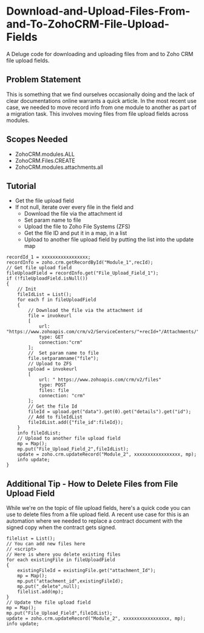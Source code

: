 # Download-and-Upload-Files-From-and-To-ZohoCRM-File-Upload-Fields
A Deluge code for downloading and uploading files from and to Zoho CRM file upload fields.

## Problem Statement
This is something that we find ourselves occasionally doing and the lack of clear documentations online warrants a quick article. In the most recent use case, we needed to move record info from one module to another as part of a migration task. This involves moving files from file upload fields across modules.

## Scopes Needed
- ZohoCRM.modules.ALL
- ZohoCRM.Files.CREATE
- ZohoCRM.modules.attachments.all

## Tutorial
- Get the file upload field
- If not null, iterate over every file in the field and
  - Download the file via the attachment id
  - Set param name to file
  - Upload the file to Zoho File Systems (ZFS)
  - Get the file ID and put it in a map, in a list
  - Upload to another file upload field by putting the list into the update map

```
recordId_1 = xxxxxxxxxxxxxxxxx;
recordInfo = zoho.crm.getRecordById("Module_1",recId);
// Get file upload field
fileUploadField = recordInfo.get("File_Upload_Field_1");
if (!fileUploadField.isNull())
{
	// Init
	fileIdList = List();
	for each f in fileUploadField
	{
		// Download the file via the attachment id
		file = invokeurl
		[
			url: "https://www.zohoapis.com/crm/v2/ServiceCenters/"+recId+"/Attachments/"+f.get("attachment_Id")
			type: GET
			connection:"crm"
		];
		//  Set param name to file
		file.setparamname("file");
		// Upload to ZFS
		upload = invokeurl 
		[ 
			url: " https://www.zohoapis.com/crm/v2/files" 
			type: POST 
			files: file 
			connection: "crm" 
		]; 
		// Get the file Id
		fileId = upload.get("data").get(0).get("details").get("id"); 
		// Add to fileIdList
		fileIdList.add({"file_id":fileId});
	}
	info fileIdList;
	// Upload to another file upload field
	mp = Map(); 
	mp.put("File_Upload_Field_2",fileIdList); 
	update = zoho.crm.updateRecord("Module_2", xxxxxxxxxxxxxxxxx, mp);
	info update;
}
```

## Additional Tip - How to Delete Files from File Upload Field
While we're on the topic of file upload fields, here's a quick code you can use to delete files from a file upload field. A recent use case for this is an automation where we needed to replace a contract document with the signed copy when the contract gets signed.

```
filelist = List();
// You can add new files here
// <script>
// Here is where you delete existing files
for each existingFile in fileUploadField
{
	existingFileId = existingFile.get("attachment_Id");
	mp = Map();
	mp.put("attachment_id",existingFileId);
	mp.put("_delete",null);
	filelist.add(mp);
}
// Update the file upload field
mp = Map(); 
mp.put("File_Upload_Field",fileIdList); 
update = zoho.crm.updateRecord("Module_2", xxxxxxxxxxxxxxxxx, mp);
info update;
```

